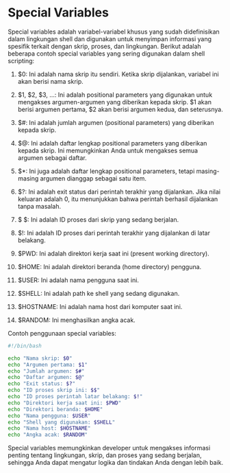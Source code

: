 # Special Variables

Special variables adalah variabel-variabel khusus yang sudah didefinisikan dalam lingkungan shell dan digunakan untuk menyimpan informasi yang spesifik terkait dengan skrip, proses, dan lingkungan. Berikut adalah beberapa contoh special variables yang sering digunakan dalam shell scripting:

1. $0: Ini adalah nama skrip itu sendiri. Ketika skrip dijalankan, variabel ini akan berisi nama skrip.

2. $1, $2, $3, ...: Ini adalah positional parameters yang digunakan untuk mengakses argumen-argumen yang diberikan kepada skrip. $1 akan berisi argumen pertama, $2 akan berisi argumen kedua, dan seterusnya.

3. $#: Ini adalah jumlah argumen (positional parameters) yang diberikan kepada skrip.

4. $@: Ini adalah daftar lengkap positional parameters yang diberikan kepada skrip. Ini memungkinkan Anda untuk mengakses semua argumen sebagai daftar.

5. $*: Ini juga adalah daftar lengkap positional parameters, tetapi masing-masing argumen dianggap sebagai satu item.

6. $?: Ini adalah exit status dari perintah terakhir yang dijalankan. Jika nilai keluaran adalah 0, itu menunjukkan bahwa perintah berhasil dijalankan tanpa masalah.

7. $ $: Ini adalah ID proses dari skrip yang sedang berjalan.

8. $!: Ini adalah ID proses dari perintah terakhir yang dijalankan di latar belakang.

9. $PWD: Ini adalah direktori kerja saat ini (present working directory).

10. $HOME: Ini adalah direktori beranda (home directory) pengguna.

11. $USER: Ini adalah nama pengguna saat ini.

12. $SHELL: Ini adalah path ke shell yang sedang digunakan.

13. $HOSTNAME: Ini adalah nama host dari komputer saat ini.

14. $RANDOM: Ini menghasilkan angka acak.

Contoh penggunaan special variables:

```sh
#!/bin/bash

echo "Nama skrip: $0"
echo "Argumen pertama: $1"
echo "Jumlah argumen: $#"
echo "Daftar argumen: $@"
echo "Exit status: $?"
echo "ID proses skrip ini: $$"
echo "ID proses perintah latar belakang: $!"
echo "Direktori kerja saat ini: $PWD"
echo "Direktori beranda: $HOME"
echo "Nama pengguna: $USER"
echo "Shell yang digunakan: $SHELL"
echo "Nama host: $HOSTNAME"
echo "Angka acak: $RANDOM"
```
Special variables memungkinkan developer untuk mengakses informasi penting tentang lingkungan, skrip, dan proses yang sedang berjalan, sehingga Anda dapat mengatur logika dan tindakan Anda dengan lebih baik.
